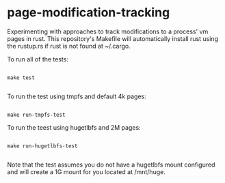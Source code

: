 # page-modification-tracking

Experimenting with approaches to track modifications to a process' vm
pages in rust. This repository's Makefile will automatically install
rust using the rustup.rs if rust is not found at ~/.cargo.


To run all of the tests:


```

make test


```


To run the test using tmpfs and default 4k pages:


```

make run-tmpfs-test

```


To run the teest using hugetlbfs and 2M pages:


```

make run-hugetlbfs-test


```


Note that the test assumes you do not have a hugetlbfs mount
configured and will create a 1G mount for you located at /mnt/huge.

